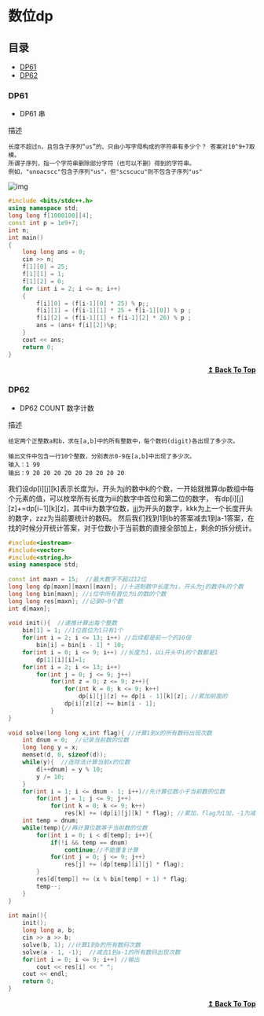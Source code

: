 # 数位dp

## 目录

- [DP61](#DP61)
- [DP62](#DP62)



### DP61
* DP61 串

描述
```
长度不超过n，且包含子序列“us”的、只由小写字母构成的字符串有多少个？ 答案对10^9+7取模。
所谓子序列，指一个字符串删除部分字符（也可以不删）得到的字符串。
例如，"unoacscc"包含子序列"us"，但"scscucu"则不包含子序列"us"
```

![img](https://uploadfiles.nowcoder.com/images/20210201/554662_1612175535813/8341171079082A21EC15AC4785FE83A5)
```cpp
#include <bits/stdc++.h>
using namespace std;
long long f[1000100][4];
const int p = 1e9+7;
int n;
int main()
{
    long long ans = 0;
    cin >> n;
    f[1][0] = 25;
    f[1][1] = 1;
    f[1][2] = 0;
    for (int i = 2; i <= n; i++)
    {
        f[i][0] = (f[i-1][0] * 25) % p;;
        f[i][1] = (f[i-1][1] * 25 + f[i-1][0]) % p ;
        f[i][2] = (f[i-1][1] + f[i-1][2] * 26) % p ;
        ans = (ans+ f[i][2])%p;
    }
    cout << ans;
    return 0;
}
```

<div align="right">
    <b><a href="#目录">↥ Back To Top</a></b>
</div>


### DP62
* DP62 COUNT 数字计数

描述
```
给定两个正整数a和b，求在[a,b]中的所有整数中，每个数码(digit)各出现了多少次。

输出文件中包含一行10个整数，分别表示0-9在[a,b]中出现了多少次。
输入：1 99
输出：9 20 20 20 20 20 20 20 20 20
```

我们设dp[i][j][k]表示长度为i，开头为j的数中k的个数，一开始就推算dp数组中每个元素的值，可以枚举所有长度为iii的数字中首位和第二位的数字，
有dp[i][j][z]+=dp[i−1][k][z]，其中iii为数字位数，jjj为开头的数字，kkk为上一个长度开头的数字，zzz为当前要统计的数码。
然后我们找到1到b的答案减去1到a-1答案，在找的时候分开统计答案，对于位数小于当前数的直接全部加上，剩余的拆分统计。
<!-- ![img]() -->
```cpp
#include<iostream>
#include<vector>
#include<string.h>
using namespace std;
 
const int maxn = 15;  //最大数字不超过12位
long long dp[maxn][maxn][maxn]; //十进制数中长度为i，开头为j的数中k的个数
long long bin[maxn]; //i位中所有首位为i的数的个数
long long res[maxn]; //记录0~9个数
int d[maxn];
  
void init(){  //递推计算出每个整数
    bin[1] = 1; //1位首位为1只有1个
    for(int i = 2; i <= 13; i++) //后续都是前一个的10倍
        bin[i] = bin[i - 1] * 10;
    for(int i = 0; i <= 9; i++) //长度为1，以i开头中i的个数都是1
        dp[1][i][i]=1;
    for(int i = 2; i <= 13; i++)
        for(int j = 0; j <= 9; j++)
            for(int z = 0; z <= 9; z++){
                for(int k = 0; k <= 9; k++)
                    dp[i][j][z] += dp[i - 1][k][z]; //累加前面的
                dp[i][z][z] += bin[i - 1];
            }
}
  
void solve(long long x,int flag){ //计算1到x的所有数码出现次数
    int dnum = 0;  //记录当前数的位数
    long long y = x;
    memset(d, 0, sizeof(d));
    while(y){  //连除法计算当前x的位数
        d[++dnum] = y % 10;
        y /= 10;
    }
    for(int i = 1; i <= dnum - 1; i++)//先计算位数小于当前数的位数
        for(int j = 1; j <= 9; j++)
            for(int k = 0; k <= 9; k++)
                res[k] += (dp[i][j][k] * flag); //累加，flag为1加，-1为减
    int temp = dnum;
    while(temp){//再计算位数等于当前数的位数
        for(int i = 0; i < d[temp]; i++){
            if(!i && temp == dnum)
                continue;//不能重复计算
            for(int j = 0; j <= 9; j++)
                res[j] += (dp[temp][i][j] * flag);
        }
        res[d[temp]] += (x % bin[temp] + 1) * flag;
        temp--;
    }
}
  
int main(){  
    init();
    long long a, b;
    cin >> a >> b;
    solve(b, 1); //计算1到b的所有数码次数
    solve(a - 1, -1);  //减去1到a-1的所有数码出现次数
    for(int i = 0; i <= 9; i++) //输出
        cout << res[i] << " ";
    cout << endl;
    return 0;
}
```

<div align="right">
    <b><a href="#目录">↥ Back To Top</a></b>
</div>

